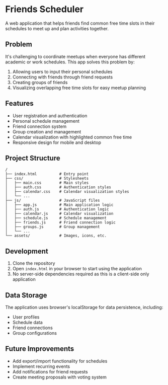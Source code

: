 # Friends Scheduler

A web application that helps friends find common free time slots in their schedules to meet up and plan activities together.

## Problem

It's challenging to coordinate meetups when everyone has different academic or work schedules. This app solves this problem by:
1. Allowing users to input their personal schedules
2. Connecting with friends through friend requests
3. Creating groups of friends
4. Visualizing overlapping free time slots for easy meetup planning

## Features

- User registration and authentication
- Personal schedule management
- Friend connection system
- Group creation and management
- Calendar visualization with highlighted common free time
- Responsive design for mobile and desktop

## Project Structure

```
/
├── index.html          # Entry point
├── css/                # Stylesheets
│   ├── main.css        # Main styles
│   ├── auth.css        # Authentication styles
│   ├── calendar.css    # Calendar visualization styles
│   └── ...
├── js/                 # JavaScript files
│   ├── app.js          # Main application logic
│   ├── auth.js         # Authentication logic
│   ├── calendar.js     # Calendar visualization
│   ├── schedule.js     # Schedule management
│   ├── friends.js      # Friend connection logic
│   ├── groups.js       # Group management
│   └── ...
└── assets/             # Images, icons, etc.
```

## Development

1. Clone the repository
2. Open `index.html` in your browser to start using the application
3. No server-side dependencies required as this is a client-side only application

## Data Storage

The application uses browser's localStorage for data persistence, including:
- User profiles
- Schedule data
- Friend connections
- Group configurations

## Future Improvements

- Add export/import functionality for schedules
- Implement recurring events
- Add notifications for friend requests
- Create meeting proposals with voting system
